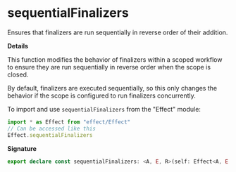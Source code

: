 # sequentialFinalizers

Ensures that finalizers are run sequentially in reverse order of their
addition.

**Details**

This function modifies the behavior of finalizers within a scoped workflow to
ensure they are run sequentially in reverse order when the scope is closed.

By default, finalizers are executed sequentially, so this only changes the
behavior if the scope is configured to run finalizers concurrently.

To import and use `sequentialFinalizers` from the "Effect" module:

```ts
import * as Effect from "effect/Effect"
// Can be accessed like this
Effect.sequentialFinalizers
```

**Signature**

```ts
export declare const sequentialFinalizers: <A, E, R>(self: Effect<A, E, R>) => Effect<A, E, R>
```
